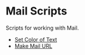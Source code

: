 Mail Scripts
============
Scripts for working with Mail.

- [Set Color of Text](https://github.com/kevin-funderburg/AppleScripts/blob/master/Mail/Set%20Color%20of%20Text.applescript)
- [Make Mail URL](https://github.com/kevin-funderburg/AppleScripts/blob/master/Mail/Make%20Mail%20URL.applescript)
